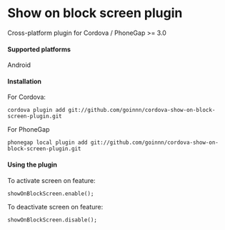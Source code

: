 Show on block screen plugin
============================
 
Cross-platform plugin for Cordova / PhoneGap >= 3.0

#### Supported platforms

Android

#### Installation

For Cordova:

	cordova plugin add git://github.com/goinnn/cordova-show-on-block-screen-plugin.git

For PhoneGap

	phonegap local plugin add git://github.com/goinnn/cordova-show-on-block-screen-plugin.git
	
#### Using the plugin

To activate screen on feature:

	showOnBlockScreen.enable();
	
To deactivate screen on feature:

	showOnBlockScreen.disable();
	